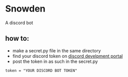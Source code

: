 # Snowden
A discord bot

## how to:
- make a secret.py file in the same directory
- find your discord token on [discord develpment portal]( https://discord.com/developers)
- post the token in as such in the secret.py
```
token = "YOUR DISCORD BOT TOKEN"
```
